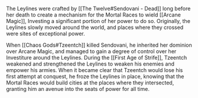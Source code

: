 The Leylines were crafted by [[The Twelve#Sendovani - Dead]] long before her death to create a mechanism for the Mortal Races to wield [[Arcane Magic]], Investing a significant portion of her power to do so. Originally, the Leylines slowly moved around the world, and places where they crossed were sites of exceptional power.

When [[Chaos Gods#Tzeentch]] killed Sendovani, he inherited her dominion over Arcane Magic, and managed to gain a degree of control over her Investiture around the Leylines. During the [[First Age of Strife]], Tzeentch weakened and strengthened the Leylines to weaken his enemies and empower his armies. When it became clear that Tzeentch would lose his first attempt at conquest, he froze the Leylines in place, knowing that the Mortal Races would build cities at the places where they intersected, granting him an avenue into the seats of power for all time.